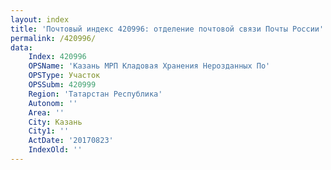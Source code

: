 ```yaml
---
layout: index
title: 'Почтовый индекс 420996: отделение почтовой связи Почты России'
permalink: /420996/
data:
    Index: 420996
    OPSName: 'Казань МРП Кладовая Хранения Нерозданных По'
    OPSType: Участок
    OPSSubm: 420999
    Region: 'Татарстан Республика'
    Autonom: ''
    Area: ''
    City: Казань
    City1: ''
    ActDate: '20170823'
    IndexOld: ''
---
```

